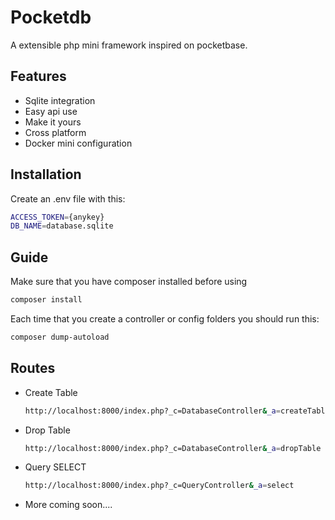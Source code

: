 
# Pocketdb

A extensible php mini framework inspired on pocketbase.


## Features

- Sqlite integration
- Easy api use
- Make it yours
- Cross platform
- Docker mini configuration


## Installation

Create an .env file with this:

```bash
ACCESS_TOKEN={anykey}
DB_NAME=database.sqlite
```

## Guide

Make sure that you have composer installed before using
```bash
composer install
```

Each time that you create a controller or config folders you should run this:
```bash
composer dump-autoload
```

    
## Routes

-  Create Table
    ```bash
    http://localhost:8000/index.php?_c=DatabaseController&_a=createTable
    ```
-  Drop Table
    ```bash
    http://localhost:8000/index.php?_c=DatabaseController&_a=dropTable
    ```
-  Query SELECT
    ```bash
    http://localhost:8000/index.php?_c=QueryController&_a=select
    ```
-  More coming soon....
    